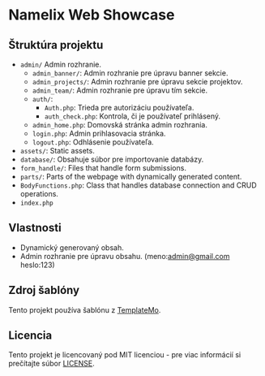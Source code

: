 # Namelix Web Showcase

## Štruktúra projektu

- `admin/` Admin rozhranie.
    - `admin_banner/`: Admin rozhranie pre úpravu banner sekcie.
    - `admin_projects/`: Admin rozhranie pre úpravu sekcie projektov.
    - `admin_team/`: Admin rozhranie pre úpravu tím sekcie.
    - `auth/`:
      - `Auth.php`: Trieda pre autorizáciu používateľa.
      - `auth_check.php`: Kontrola, či je používateľ prihlásený.
    - `admin_home.php`: Domovská stránka admin rozhrania.
    - `login.php`: Admin prihlasovacia stránka.
    - `logout.php`: Odhlásenie používateľa.
- `assets/`: Static assets.
- `database/`: Obsahuje súbor pre importovanie databázy.
- `form_handle/`: Files that handle form submissions.
- `parts/`: Parts of the webpage with dynamically generated content.
- `BodyFunctions.php`: Class that handles database connection and CRUD operations.
- `index.php`

## Vlastnosti

- Dynamický generovaný obsah.
- Admin rozhranie pre úpravu obsahu. (meno:admin@gmail.com heslo:123)

## Zdroj šablóny

Tento projekt používa šablónu z [TemplateMo](https://templatemo.com/).

## Licencia

Tento projekt je licencovaný pod MIT licenciou - pre viac informácií si prečítajte súbor [LICENSE](LICENSE.md).